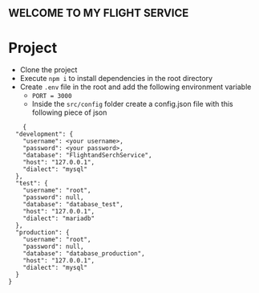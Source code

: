 ## WELCOME TO MY FLIGHT SERVICE

# Project
- Clone the project
- Execute `npm i` to install dependencies in the root directory
- Create `.env` file in the root  and add the following environment variable
    - `PORT = 3000`
    - Inside the `src/config` folder create a config.json file with this following piece of json

```
    {
  "development": {
    "username": <your username>,
    "password": <your password>,
    "database": "FlightandSerchService",
    "host": "127.0.0.1",
    "dialect": "mysql"
  },
  "test": {
    "username": "root",
    "password": null,
    "database": "database_test",
    "host": "127.0.0.1",
    "dialect": "mariadb"
  },
  "production": {
    "username": "root",
    "password": null,
    "database": "database_production",
    "host": "127.0.0.1",
    "dialect": "mysql"
  }
}

```
